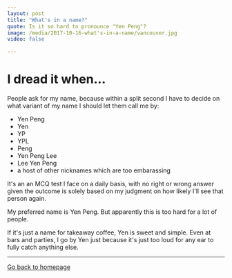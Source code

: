 ```yaml
---
layout: post
title: "What's in a name?"
quote: Is it so hard to pronounce "Yen Peng"?
image: /media/2017-10-16-what's-in-a-name/vancouver.jpg
video: false

---
```

# I dread it when...

People ask for my name, because within a split second I have to decide on what variant of my name I should let them call me by:

* Yen Peng
* Yen
* YP
* YPL
* Peng
* Yen Peng Lee
* Lee Yen Peng
* a host of other nicknames which are too embarassing

It's an an MCQ test I face on a daily basis, with no right or wrong answer given the outcome is solely based on my judgment on how likely I'll see that person again. 

My preferred name is Yen Peng. But apparently this is too hard for a lot of people.

If it's just a name for takeaway coffee, Yen is sweet and simple. Even at bars and parties, I go by Yen just because it's just too loud for any ear to fully catch anything else. 


-----
[Go back to homepage](http://yenpeng.github.io/)
